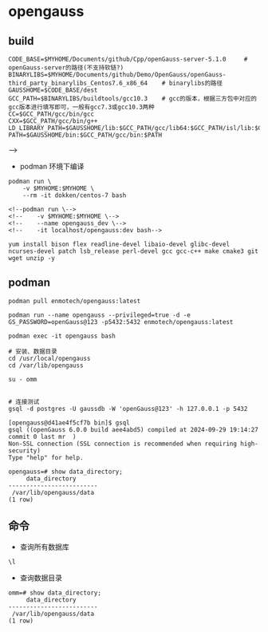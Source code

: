 # opengauss

## build
```shell
CODE_BASE=$MYHOME/Documents/github/Cpp/openGauss-server-5.1.0     # openGauss-server的路径(不支持软链?)
BINARYLIBS=$MYHOME/Documents/github/Demo/OpenGauss/openGauss-third_party_binarylibs_Centos7.6_x86_64    # binarylibs的路径
GAUSSHOME=$CODE_BASE/dest
GCC_PATH=$BINARYLIBS/buildtools/gcc10.3    # gcc的版本，根据三方包中对应的gcc版本进行填写即可，一般有gcc7.3或gcc10.3两种
CC=$GCC_PATH/gcc/bin/gcc
CXX=$GCC_PATH/gcc/bin/g++
LD_LIBRARY_PATH=$GAUSSHOME/lib:$GCC_PATH/gcc/lib64:$GCC_PATH/isl/lib:$GCC_PATH/mpc/lib/:$GCC_PATH/mpfr/lib/:$GCC_PATH/gmp/lib/:$LD_LIBRARY_PATH
PATH=$GAUSSHOME/bin:$GCC_PATH/gcc/bin:$PATH

```

<!-- - archlinux 环境下编译 -->
<!-- ```shell -->
<!-- <!-- 缺少 libssl.so.1.1，需要安装 openssl-1.1 --> -->
<!-- parn -S openssl-1.1 -->

<!-- paru -S gcc10 -->
<!-- ``` -->
- podman 环境下编译
```shell
podman run \
    -v $MYHOME:$MYHOME \
    --rm -it dokken/centos-7 bash

<!--podman run \-->
<!--    -v $MYHOME:$MYHOME \-->
<!--    --name opengauss_dev \-->
<!--    -it localhost/opengauss:dev bash-->

yum install bison flex readline-devel libaio-devel glibc-devel ncurses-devel patch lsb_release perl-devel gcc gcc-c++ make cmake3 git wget unzip -y
```

## podman
```shell
podman pull enmotech/opengauss:latest

podman run --name opengauss --privileged=true -d -e GS_PASSWORD=openGauss@123 -p5432:5432 enmotech/opengauss:latest

podman exec -it opengauss bash

# 安装、数据目录
cd /usr/local/opengauss
cd /var/lib/opengauss

su - omm


# 连接测试
gsql -d postgres -U gaussdb -W 'openGauss@123' -h 127.0.0.1 -p 5432

[opengauss@d41ae4f5cf7b bin]$ gsql
gsql ((openGauss 6.0.0 build aee4abd5) compiled at 2024-09-29 19:14:27 commit 0 last mr  )
Non-SSL connection (SSL connection is recommended when requiring high-security)
Type "help" for help.

opengauss=# show data_directory;
     data_directory
-------------------------
 /var/lib/opengauss/data
(1 row)

```

## 命令
- 查询所有数据库
```shell
\l
```

- 查询数据目录
```shell
omm=# show data_directory;
     data_directory
-------------------------
 /var/lib/opengauss/data
(1 row)
```
